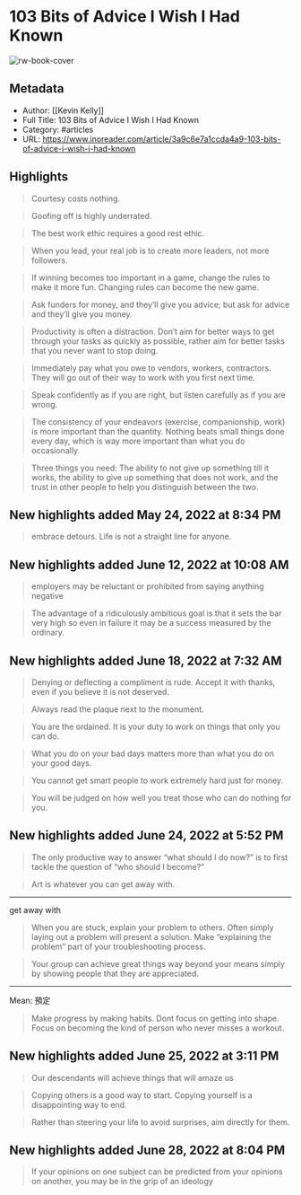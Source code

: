 # 103 Bits of Advice I Wish I Had Known

![rw-book-cover](https://readwise-assets.s3.amazonaws.com/static/images/article4.6bc1851654a0.png)

## Metadata
- Author: [[Kevin Kelly]]
- Full Title: 103 Bits of Advice I Wish I Had Known
- Category: #articles
- URL: https://www.inoreader.com/article/3a9c6e7a1ccda4a9-103-bits-of-advice-i-wish-i-had-known

## Highlights
> Courtesy costs nothing.



> Goofing off is highly underrated.



> The best work ethic requires a good rest ethic.



> When you lead, your real job is to create more leaders, not more followers.



> If winning becomes too important in a game, change the rules to make it more fun. Changing rules can become the new game.



> Ask funders for money, and they’ll give you advice; but ask for advice and they’ll give you money.



> Productivity is often a distraction. Don’t aim for better ways to get through your tasks as quickly as possible, rather aim for better tasks that you never want to stop doing.



> Immediately pay what you owe to vendors, workers, contractors. They will go out of their way to work with you first next time.



> Speak confidently as if you are right, but listen carefully as if you are wrong.



> The consistency of your endeavors (exercise, companionship, work) is more important than the quantity. Nothing beats small things done every day, which is way more important than what you do occasionally.



> Three things you need: The ability to not give up something till it works, the ability to give up something that does not work, and the trust in other people to help you distinguish between the two.



## New highlights added May 24, 2022 at 8:34 PM
> embrace detours. Life is not a straight line for anyone.



## New highlights added June 12, 2022 at 10:08 AM
> employers may be reluctant or prohibited from saying anything negative



> The advantage of a ridiculously ambitious goal is that it sets the bar very high so even in failure it may be a success measured by the ordinary.



## New highlights added June 18, 2022 at 7:32 AM
> Denying or deflecting a compliment is rude. Accept it with thanks, even if you believe it is not deserved.



> Always read the plaque next to the monument.



> You are the ordained. It is your duty to work on things that only you can do.



> What you do on your bad days matters more than what you do on your good days.



> You cannot get smart people to work extremely hard just for money.



> You will be judged on how well you treat those who can do nothing for you.



## New highlights added June 24, 2022 at 5:52 PM
> The only productive way to answer “what should I do now?” is to first tackle the question of “who should I become?”



> Art is whatever you can get away with.

---

get away with



> When you are stuck, explain your problem to others. Often simply laying out a problem will present a solution. Make “explaining the problem” part of your troubleshooting process.



> Your group can achieve great things way beyond your means simply by showing people that they are appreciated.

---

Mean: 預定



> Make progress by making habits. Dont focus on getting into shape. Focus on becoming the kind of person who never misses a workout.



## New highlights added June 25, 2022 at 3:11 PM
> Our descendants will achieve things that will amaze us



> Copying others is a good way to start. Copying yourself is a disappointing way to end.



> Rather than steering your life to avoid surprises, aim directly for them.



## New highlights added June 28, 2022 at 8:04 PM
> If your opinions on one subject can be predicted from your opinions on another, you may be in the grip of an ideology



